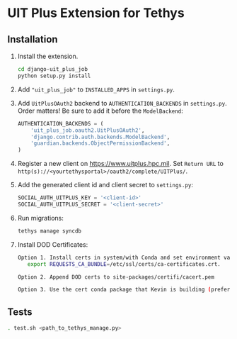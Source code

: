 # UIT Plus Extension for Tethys

## Installation

1. Install the extension.
    
    ```bash
    cd django-uit_plus_job
    python setup.py install
    ```
    
1. Add `"uit_plus_job"` to `INSTALLED_APPS` in `settings.py`.

1. Add ``UitPlusOAuth2`` backend to ``AUTHENTICATION_BACKENDS`` in ``settings.py``. Order matters! Be sure to add it before the ``ModelBackend``:
    
    ```python
    AUTHENTICATION_BACKENDS = (
        'uit_plus_job.oauth2.UitPlusOAuth2',
        'django.contrib.auth.backends.ModelBackend',
        'guardian.backends.ObjectPermissionBackend',
    )
    ```
    
1. Register a new client on https://www.uitplus.hpc.mil. Set `Return URL` to `http(s)://<yourtethysportal>/oauth2/complete/UITPlus/`.

1. Add the generated client id and client secret to ``settings.py``:

    ```python
    SOCIAL_AUTH_UITPLUS_KEY = '<client-id>'
    SOCIAL_AUTH_UITPLUS_SECRET = '<client-secret>'
    ```

1. Run migrations:

    ```bash
    tethys manage syncdb
    ```

1. Install DOD Certificates:

    ```bash
    Option 1. Install certs in system/with Conda and set environment variable to tell Python requests module to use the system certs instead of the built-in certs file: 
       export REQUESTS_CA_BUNDLE=/etc/ssl/certs/ca-certificates.crt.
    
    Option 2. Append DOD certs to site-packages/certifi/cacert.pem
    
    Option 3. Use the cert conda package that Kevin is building (preferred)
    ```

## Tests

```bash
. test.sh <path_to_tethys_manage.py>
```
